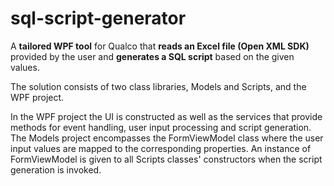 # sql-script-generator

A **tailored WPF tool** for Qualco that **reads an Excel file (Open XML SDK)** provided by the user and **generates a SQL script** based on the given values.

The solution consists of two class libraries, Models and Scripts, and the WPF project.

In the WPF project the UI is constructed as well as the services that provide methods for event handling, user input processing and script generation.
The Models project encompasses the FormViewModel class where the user input values are mapped to the corresponding properties. An instance of FormViewModel is given to all Scripts classes' constructors when the script generation is invoked.



